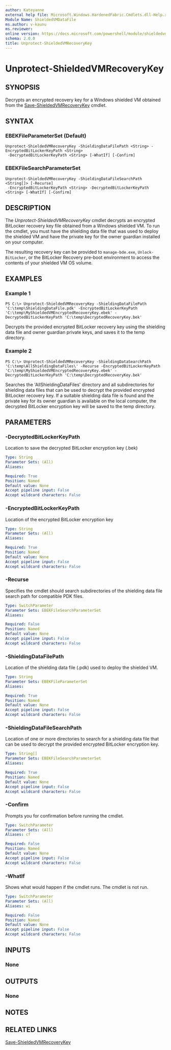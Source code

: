 ```yaml
---
author: Kateyanne
external help file: Microsoft.Windows.HardenedFabric.Cmdlets.dll-Help.xml
Module Name: ShieldedVMDataFile
ms.author: v-kaunu
ms.reviewer: 
online version: https://docs.microsoft.com/powershell/module/shieldedvmdatafile/unprotect-shieldedvmrecoverykey?view=windowsserver2016-ps&wt.mc_id=ps-gethelp
schema: 2.0.0
title: Unprotect-ShieldedVMRecoveryKey
---
```


# Unprotect-ShieldedVMRecoveryKey

## SYNOPSIS
Decrypts an encrypted recovery key for a Windows shielded VM obtained from the [Save-ShieldedVMRecoveryKey](Save-ShieldedVMRecoveryKey.md) cmdlet.

## SYNTAX

### EBEKFileParameterSet (Default)
```
Unprotect-ShieldedVMRecoveryKey -ShieldingDataFilePath <String> -EncryptedBitLockerKeyPath <String>
 -DecryptedBitLockerKeyPath <String> [-WhatIf] [-Confirm]
```

### EBEKFileSearchParameterSet
```
Unprotect-ShieldedVMRecoveryKey -ShieldingDataFileSearchPath <String[]> [-Recurse]
 -EncryptedBitLockerKeyPath <String> -DecryptedBitLockerKeyPath <String> [-WhatIf] [-Confirm]
```

## DESCRIPTION
The *Unprotect-ShieldedVMRecoveryKey* cmdlet decrypts an encrypted BitLocker recovery key file obtained from a Windows shielded VM.
To run the cmdlet, you must have the shielding data file that was used to deploy the shielded VM and have the private key for the owner guardian installed on your computer.

The resulting recovery key can be provided to `manage-bde.exe`, `Unlock-BitLocker`, or the BitLocker Recovery pre-boot environment to access the contents of your shielded VM OS volume.

## EXAMPLES

### Example 1
```
PS C:\> Unprotect-ShieldedVMRecoveryKey -ShieldingDataFilePath 'C:\temp\ShieldingDataFile.pdk' -EncryptedBitLockerKeyPath 'C:\temp\MyShieldedVMEncryptedRecoveryKey.ebek' -DecryptedBitLockerKeyPath 'C:\temp\DecryptedRecoveryKey.bek'
```

Decrypts the provided encrypted BitLocker recovery key using the shielding data file and owner guardian private keys, and saves it to the temp directory.

### Example 2
```
PS C:\> Unprotect-ShieldedVMRecoveryKey -ShieldingDataSearchPath 'C:\temp\AllShieldingDataFiles\' -Recurse -EncryptedBitLockerKeyPath 'C:\temp\MyShieldedVMEncryptedRecoveryKey.ebek' -DecryptedBitLockerKeyPath 'C:\temp\DecryptedRecoveryKey.bek'
```

Searches the 'AllShieldingDataFiles' directory and all subdirectories for shielding data files that can be used to decrypt the provided encrypted BitLocker recovery key.
If a suitable shielding data file is found and the private key for its owner guardian is available on the local computer, the decrypted BitLocker encryption key will be saved to the temp directory.

## PARAMETERS

### -DecryptedBitLockerKeyPath
Location to save the decrypted BitLocker encryption key (.bek)

```yaml
Type: String
Parameter Sets: (All)
Aliases: 

Required: True
Position: Named
Default value: None
Accept pipeline input: False
Accept wildcard characters: False
```

### -EncryptedBitLockerKeyPath
Location of the encrypted BitLocker encryption key

```yaml
Type: String
Parameter Sets: (All)
Aliases: 

Required: True
Position: Named
Default value: None
Accept pipeline input: False
Accept wildcard characters: False
```

### -Recurse
Specifies the cmdlet should search subdirectories of the shielding data file search path for compatible PDK files.

```yaml
Type: SwitchParameter
Parameter Sets: EBEKFileSearchParameterSet
Aliases: 

Required: False
Position: Named
Default value: None
Accept pipeline input: False
Accept wildcard characters: False
```

### -ShieldingDataFilePath
Location of the shielding data file (.pdk) used to deploy the shielded VM.

```yaml
Type: String
Parameter Sets: EBEKFileParameterSet
Aliases: 

Required: True
Position: Named
Default value: None
Accept pipeline input: False
Accept wildcard characters: False
```

### -ShieldingDataFileSearchPath
Location of one or more directories to search for a shielding data file that can be used to decrypt the provided encrypted BitLocker encryption key.

```yaml
Type: String[]
Parameter Sets: EBEKFileSearchParameterSet
Aliases: 

Required: True
Position: Named
Default value: None
Accept pipeline input: False
Accept wildcard characters: False
```

### -Confirm
Prompts you for confirmation before running the cmdlet.

```yaml
Type: SwitchParameter
Parameter Sets: (All)
Aliases: cf

Required: False
Position: Named
Default value: None
Accept pipeline input: False
Accept wildcard characters: False
```

### -WhatIf
Shows what would happen if the cmdlet runs.
The cmdlet is not run.

```yaml
Type: SwitchParameter
Parameter Sets: (All)
Aliases: wi

Required: False
Position: Named
Default value: None
Accept pipeline input: False
Accept wildcard characters: False
```

## INPUTS

### None


## OUTPUTS

### None

## NOTES

## RELATED LINKS

[Save-ShieldedVMRecoveryKey](Save-ShieldedVMRecoveryKey.md)
